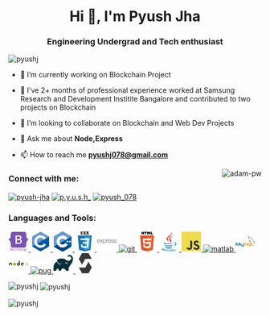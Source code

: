 <h1 align="center">Hi 👋, I'm Pyush Jha</h1>
<h3 align="center">Engineering Undergrad and Tech enthusiast</h3>

<p align="left"> <img src="https://komarev.com/ghpvc/?username=pyushj&label=Profile%20views&color=0e75b6&style=flat" alt="pyushj" /> </p>

- 🔭 I’m currently working on Blockchain Project
- 🌱 I've 2+ months of professional experience worked at Samsung Research and Development Institite Bangalore and contributed to two projects on Blockchain
- 👯 I’m looking to collaborate on Blockchain and Web Dev Projects

- 💬 Ask me about **Node,Express**

- 📫 How to reach me **pyushj078@gmail.com**

<p><img align="right" src="https://github.com/Adam-pw/Adam-pw/blob/main/animation_500_kxa883sd.gif" alt="adam-pw" /></p>

<h3 align="left">Connect with me:</h3>
<p align="left">
<a href="https://linkedin.com/in/pyush-jha" target="blank"><img align="center" src="https://raw.githubusercontent.com/rahuldkjain/github-profile-readme-generator/master/src/images/icons/Social/linked-in-alt.svg" alt="pyush-jha" height="30" width="40" /></a>
<a href="https://instagram.com/p.y.u.s.h_" target="blank"><img align="center" src="https://raw.githubusercontent.com/rahuldkjain/github-profile-readme-generator/master/src/images/icons/Social/instagram.svg" alt="p.y.u.s.h_" height="30" width="40" /></a>
<a href="https://www.leetcode.com/pyush_078" target="blank"><img align="center" src="https://raw.githubusercontent.com/rahuldkjain/github-profile-readme-generator/master/src/images/icons/Social/leet-code.svg" alt="pyush_078" height="30" width="40" /></a>
</p>

<h3 align="left">Languages and Tools:</h3>
<p align="left"> <a href="https://getbootstrap.com" target="_blank" rel="noreferrer"> <img src="https://raw.githubusercontent.com/devicons/devicon/master/icons/bootstrap/bootstrap-plain-wordmark.svg" alt="bootstrap" width="40" height="40"/> </a> <a href="https://www.cprogramming.com/" target="_blank" rel="noreferrer"> <img src="https://raw.githubusercontent.com/devicons/devicon/master/icons/c/c-original.svg" alt="c" width="40" height="40"/> </a> <a href="https://www.w3schools.com/cpp/" target="_blank" rel="noreferrer"> <img src="https://raw.githubusercontent.com/devicons/devicon/master/icons/cplusplus/cplusplus-original.svg" alt="cplusplus" width="40" height="40"/> </a> <a href="https://www.w3schools.com/css/" target="_blank" rel="noreferrer"> <img src="https://raw.githubusercontent.com/devicons/devicon/master/icons/css3/css3-original-wordmark.svg" alt="css3" width="40" height="40"/> </a> <a href="https://expressjs.com" target="_blank" rel="noreferrer"> <img src="https://raw.githubusercontent.com/devicons/devicon/master/icons/express/express-original-wordmark.svg" alt="express" width="40" height="40"/> </a> <a href="https://git-scm.com/" target="_blank" rel="noreferrer"> <img src="https://www.vectorlogo.zone/logos/git-scm/git-scm-icon.svg" alt="git" width="40" height="40"/> </a> <a href="https://www.w3.org/html/" target="_blank" rel="noreferrer"> <img src="https://raw.githubusercontent.com/devicons/devicon/master/icons/html5/html5-original-wordmark.svg" alt="html5" width="40" height="40"/> </a> <a href="https://www.java.com" target="_blank" rel="noreferrer"> <img src="https://raw.githubusercontent.com/devicons/devicon/master/icons/java/java-original.svg" alt="java" width="40" height="40"/> </a> <a href="https://developer.mozilla.org/en-US/docs/Web/JavaScript" target="_blank" rel="noreferrer"> <img src="https://raw.githubusercontent.com/devicons/devicon/master/icons/javascript/javascript-original.svg" alt="javascript" width="40" height="40"/> </a> <a href="https://www.mathworks.com/" target="_blank" rel="noreferrer"> <img src="https://upload.wikimedia.org/wikipedia/commons/2/21/Matlab_Logo.png" alt="matlab" width="40" height="40"/> </a> <a href="https://www.mysql.com/" target="_blank" rel="noreferrer"> <img src="https://raw.githubusercontent.com/devicons/devicon/master/icons/mysql/mysql-original-wordmark.svg" alt="mysql" width="40" height="40"/> </a> <a href="https://nodejs.org" target="_blank" rel="noreferrer"> <img src="https://raw.githubusercontent.com/devicons/devicon/master/icons/nodejs/nodejs-original-wordmark.svg" alt="nodejs" width="40" height="40"/> </a> <a href="https://pugjs.org" target="_blank" rel="noreferrer"> <img src="https://cdn.worldvectorlogo.com/logos/pug.svg" alt="pug" width="40" height="40"/> </a> <a href="https://www.gradle.com" target="_blank" rel="noreferrer"> <img src="https://raw.githubusercontent.com/devicons/devicon/master/icons/gradle/gradle-plain.svg" alt="java" width="40" height="40"/> </a> <a href="https://soliditylang.org/" target="_blank" rel="noreferrer"> <img src="https://raw.githubusercontent.com/devicons/devicon/master/icons/solidity/solidity-plain.svg" alt="java" width="40" height="40"/> </a>
</p>

<p><img align="left" src="https://github-readme-stats.vercel.app/api/top-langs?username=pyushj&show_icons=true&locale=en&layout=compact" alt="pyushj" /></p>

<p>&nbsp;<img align="center" src="https://github-readme-stats.vercel.app/api?username=pyushj&show_icons=true&locale=en" alt="pyushj" /></p>

<p><img align="center" src="https://github-readme-streak-stats.herokuapp.com/?user=pyushj&" alt="pyushj" /></p>
